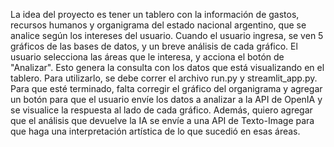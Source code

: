 La idea del proyecto es tener un tablero con la información de gastos, recursos humanos y organigrama del estado nacional argentino,  que se analice según los intereses del usuario. 
Cuando el usuario ingresa, se ven 5 gráficos de las bases de datos, y un breve análisis de cada gráfico. El usuario selecciona las áreas que le interesa, y acciona el botón de "Analizar". Esto genera la consulta con los datos que está visualizando en el tablero.
Para utilizarlo, se debe correr el archivo run.py y streamlit_app.py.
Para que esté terminado, falta corregir el gráfico del organigrama y agregar un botón para que el usuario envíe los datos a analizar a la API de OpenIA y se visualice la respuesta al lado de cada gráfico.
Además, quiero agregar que el análisis que devuelve la IA se envíe a una API de Texto-Image para que haga una interpretación artística de lo que sucedió en esas áreas.
